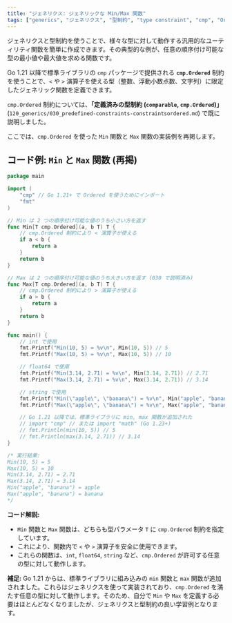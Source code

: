 ```yaml
---
title: "ジェネリクス: ジェネリックな Min/Max 関数"
tags: ["generics", "ジェネリクス", "型制約", "type constraint", "cmp", "Ordered", "Min", "Max"]
---
```


ジェネリクスと型制約を使うことで、様々な型に対して動作する汎用的なユーティリティ関数を簡単に作成できます。その典型的な例が、任意の順序付け可能な型の最小値や最大値を求める関数です。

Go 1.21 以降で標準ライブラリの `cmp` パッケージで提供される **`cmp.Ordered`** 制約を使うことで、`<` や `>` 演算子を使える型（整数、浮動小数点数、文字列）に限定したジェネリック関数を定義できます。

`cmp.Ordered` 制約については、**「定義済みの型制約 (`comparable`, `cmp.Ordered`)」** (`120_generics/030_predefined-constraints-constraintsordered.md`) で既に説明しました。

ここでは、`cmp.Ordered` を使った `Min` 関数と `Max` 関数の実装例を再掲します。

## コード例: `Min` と `Max` 関数 (再掲)

```go title="ジェネリックな Min と Max 関数"
package main

import (
	"cmp" // Go 1.21+ で Ordered を使うためにインポート
	"fmt"
)

// Min は 2 つの順序付け可能な値のうち小さい方を返す
func Min[T cmp.Ordered](a, b T) T {
	// cmp.Ordered 制約により < 演算子が使える
	if a < b {
		return a
	}
	return b
}

// Max は 2 つの順序付け可能な値のうち大きい方を返す (030 で説明済み)
func Max[T cmp.Ordered](a, b T) T {
	// cmp.Ordered 制約により > 演算子が使える
	if a > b {
		return a
	}
	return b
}

func main() {
	// int で使用
	fmt.Printf("Min(10, 5) = %v\n", Min(10, 5)) // 5
	fmt.Printf("Max(10, 5) = %v\n", Max(10, 5)) // 10

	// float64 で使用
	fmt.Printf("Min(3.14, 2.71) = %v\n", Min(3.14, 2.71)) // 2.71
	fmt.Printf("Max(3.14, 2.71) = %v\n", Max(3.14, 2.71)) // 3.14

	// string で使用
	fmt.Printf("Min(\"apple\", \"banana\") = %v\n", Min("apple", "banana")) // "apple"
	fmt.Printf("Max(\"apple\", \"banana\") = %v\n", Max("apple", "banana")) // "banana"

	// Go 1.21 以降では、標準ライブラリに min, max 関数が追加された
	// import "cmp" // または import "math" (Go 1.23+)
	// fmt.Println(min(10, 5)) // 5
	// fmt.Println(max(3.14, 2.71)) // 3.14
}

/* 実行結果:
Min(10, 5) = 5
Max(10, 5) = 10
Min(3.14, 2.71) = 2.71
Max(3.14, 2.71) = 3.14
Min("apple", "banana") = apple
Max("apple", "banana") = banana
*/
```

**コード解説:**

*   `Min` 関数と `Max` 関数は、どちらも型パラメータ `T` に `cmp.Ordered` 制約を指定しています。
*   これにより、関数内で `<` や `>` 演算子を安全に使用できます。
*   これらの関数は、`int`, `float64`, `string` など、`cmp.Ordered` が許可する任意の型に対して動作します。

**補足:** Go 1.21 からは、標準ライブラリに組み込みの `min` 関数と `max` 関数が追加されました。これらはジェネリクスを使って実装されており、`cmp.Ordered` を満たす任意の型に対して動作します。そのため、自分で `Min` や `Max` を定義する必要はほとんどなくなりましたが、ジェネリクスと型制約の良い学習例となります。